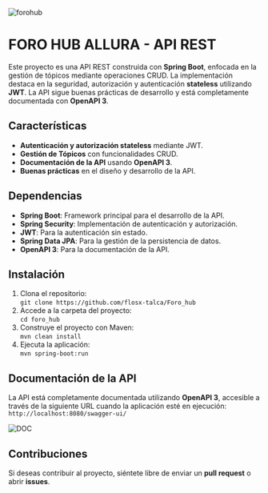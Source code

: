 ![forohub](https://github.com/user-attachments/assets/bbb2f1d3-4f6d-4d60-8c04-40ea9c5b0e2a)
# FORO HUB ALLURA - API REST

Este proyecto es una API REST construida con **Spring Boot**, enfocada en la gestión de tópicos mediante operaciones CRUD. La implementación destaca en la seguridad, autorización y autenticación **stateless** utilizando **JWT**. La API sigue buenas prácticas de desarrollo y está completamente documentada con **OpenAPI 3**.

## Características

- **Autenticación y autorización stateless** mediante JWT.
- **Gestión de Tópicos** con funcionalidades CRUD.
- **Documentación de la API** usando **OpenAPI 3**.
- **Buenas prácticas** en el diseño y desarrollo de la API.

## Dependencias

- **Spring Boot**: Framework principal para el desarrollo de la API.
- **Spring Security**: Implementación de autenticación y autorización.
- **JWT**: Para la autenticación sin estado.
- **Spring Data JPA**: Para la gestión de la persistencia de datos.
- **OpenAPI 3**: Para la documentación de la API.

## Instalación

1. Clona el repositorio:  
   `git clone https://github.com/flosx-talca/Foro_hub`
2. Accede a la carpeta del proyecto:  
   `cd foro_hub`
3. Construye el proyecto con Maven:  
   `mvn clean install`
4. Ejecuta la aplicación:  
   `mvn spring-boot:run`

## Documentación de la API

La API está completamente documentada utilizando **OpenAPI 3**, accesible a través de la siguiente URL cuando la aplicación esté en ejecución:  
`http://localhost:8080/swagger-ui/`


![DOC](https://github.com/user-attachments/assets/22fef33f-c082-4f96-8fe4-55ba0f2f1ed5)


## Contribuciones

Si deseas contribuir al proyecto, siéntete libre de enviar un **pull request** o abrir **issues**.
